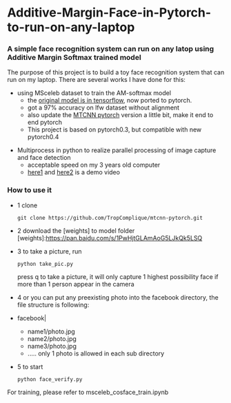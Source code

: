 # Additive-Margin-Face-in-Pytorch-to-run-on-any-laptop
### A simple face recognition system can run on any latop using Additive Margin Softmax trained model

The purpose of this project is to build a toy face recognition system that can run on my laptop.
There are several works I have done for this:
* using MSceleb dataset to train the AM-softmax model
    * the [original model is in tensorflow], now ported to pytorch.
    * got a 97% accuracy on lfw dataset without alignment
    * also update the [MTCNN pytorch] version a little bit, make it end to end pytorch
    * This project is based on pytorch0.3, but compatible with new pytorch0.4    


- Multiprocess in python to realize parallel processing of image capture and face detection
    - acceptable speed on my 3 years old computer
    - [here1] and [here2] is a demo video
    
[original model is in tensorflow]:https://github.com/Joker316701882/Additive-Margin-Softmax.git 
[MTCNN pytorch]:https://github.com/TropComplique/mtcnn-pytorch.git
[here1]:https://www.youtube.com/watch?v=JugNgxOXTXM&feature=youtu.be
[here2]:http://v.youku.com/v_show/id_XMzU2NzE3MDc3Ng==.html?spm=a2hzp.8244740.0.0

### How to use it

* 1 clone
    ```
    git clone https://github.com/TropComplique/mtcnn-pytorch.git
    ```

* 2 download the [weights] to model folder
[weights]:https://pan.baidu.com/s/1PwHjtGLAmAoG5LJkQk5LSQ

* 3 to take a picture, run
    ```
    python take_pic.py
    ```
    press q to take a picture, it will only capture 1 highest possibility face if more than 1 person appear in the camera

* 4 or you can put any preexisting photo into the facebook directory, the file structure is following:
    
- facebook|
    - name1/photo.jpg
    - name2/photo.jpg
    - name3/photo.jpg
    - .....
    only 1 photo is allowed in each sub directory

- 5 to start
    ```
    python face_verify.py 
    ```

For training, please refer to msceleb_cosface_train.ipynb
